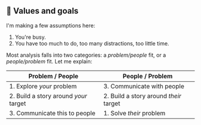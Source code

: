 ## 🎯 Values and goals



I'm making a few assumptions here:

1. You're busy.
2. You have too much to do, too many distractions, too little time.

Most analysis falls into two categories: a _problem/people_ fit, or a _people/problem_ fit. Let me explain:

| Problem / People | People / Problem |
|------------------|------------------|
| 1. Explore _your_ problem | 3. Communicate with people
| 2. Build a story around _your_ target | 2. Build a story around _their_ target |
| 3. Communicate this  to people | 1. Solve _their_ problem |



<!-- [Your target -- my process -- boring data] -->
